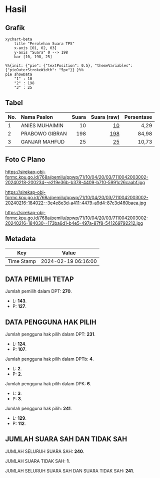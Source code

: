 # Hasil

## Grafik

```mermaid
xychart-beta
    title "Perolehan Suara TPS"
    x-axis [01, 02, 03]
    y-axis "Suara" 0 --> 198
    bar [10, 198, 25]
```

```mermaid
%%{init: {"pie": {"textPosition": 0.5}, "themeVariables": {"pieOuterStrokeWidth": "5px"}} }%%
pie showData
    "1" : 10
    "2" : 198
    "3" : 25
```

## Tabel

| No. | Nama Paslon    | Suara | Suara (raw) | Persentase |
|:--- |:-------------- | -----:| -----------:| ----------:|
| 1   | ANIES MUHAIMIN | 10    | [10][p-1]   | 4,29       |
| 2   | PRABOWO GIBRAN | 198   | [198][p-2]  | 84,98      |
| 3   | GANJAR MAHFUD  | 25    | [25][p-3]   | 10,73      |


[p-1]: https://github.com/gigit-pemilu/pemilu-2024-71-sulawesi-utara/blob/main/pilpres/hitung-suara/sub/71-sulawesi-utara/sub/10-bolaang-mongondow-timur/sub/04-modayag/sub/2003-purworejo/sub/002-tps/sub/paslon-1.txt
[p-2]: https://github.com/gigit-pemilu/pemilu-2024-71-sulawesi-utara/blob/main/pilpres/hitung-suara/sub/71-sulawesi-utara/sub/10-bolaang-mongondow-timur/sub/04-modayag/sub/2003-purworejo/sub/002-tps/sub/paslon-2.txt
[p-3]: https://github.com/gigit-pemilu/pemilu-2024-71-sulawesi-utara/blob/main/pilpres/hitung-suara/sub/71-sulawesi-utara/sub/10-bolaang-mongondow-timur/sub/04-modayag/sub/2003-purworejo/sub/002-tps/sub/paslon-3.txt

## Foto C Plano

https://sirekap-obj-formc.kpu.go.id/768a/pemilu/ppwp/71/10/04/20/03/7110042003002-20240218-200234--e219e36b-b378-4409-b710-5991c26caabf.jpg

https://sirekap-obj-formc.kpu.go.id/768a/pemilu/ppwp/71/10/04/20/03/7110042003002-20240216-184022--3e4e8e3d-a411-4479-a9d4-87c3d460baea.jpg

https://sirekap-obj-formc.kpu.go.id/768a/pemilu/ppwp/71/10/04/20/03/7110042003002-20240216-184030--173ba6d1-b4e5-497a-87f8-541269792212.jpg


## Metadata

| Key        | Value               |
| ---------- | ------------------- |
| Time Stamp | 2024-02-19 06:16:00 |


## DATA PEMILIH TETAP

Jumlah pemilih dalam DPT: **270**.
 * L: **143**.
 * P: **127**.

## DATA PENGGUNA HAK PILIH

Jumlah pengguna hak pilih dalam DPT: **231**.
 * L: **124**.
 * P: **107**.

Jumlah pengguna hak pilih dalam DPTb: **4**.
 * L: **2**.
 * P: **2**.

Jumlah pengguna hak pilih dalam DPK: **6**.
 * L: **3**.
 * P: **3**.

Jumlah pengguna hak pilih: **241**.
 * L: **129**.
 * P: **112**.

## JUMLAH SUARA SAH DAN TIDAK SAH

JUMLAH SELURUH SUARA SAH: **240**.

JUMLAH SUARA TIDAK SAH: **1**.

JUMLAH SELURUH SUARA SAH DAN SUARA TIDAK SAH: **241**.


